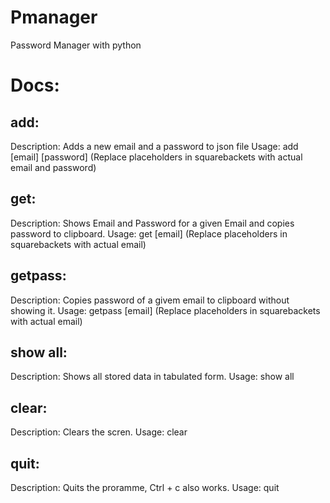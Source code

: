 # Pmanager
Password Manager with python


# Docs:
## add:
  Description:
    Adds a new email and a password to json file
  Usage:
    add [email] [password] (Replace placeholders in squarebackets with actual email and password)

## get:
  Description:
    Shows Email and Password for a given Email and copies password to clipboard.
  Usage:
    get [email] (Replace placeholders in squarebackets with actual email)

## getpass:
  Description:
    Copies password of a givem email to clipboard without showing it.
  Usage:
    getpass [email] (Replace placeholders in squarebackets with actual email) 

## show all:
  Description:
    Shows all stored data in tabulated form.
  Usage:
    show all

## clear:
  Description:
    Clears the scren.
  Usage:
    clear 
 
## quit:
  Description:
    Quits the proramme, Ctrl + c also works.
  Usage:
    quit
 
